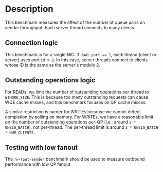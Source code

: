 # Description
This benchmark measures the affect of the number of queue pairs on sender
throughput. Each server thread connects to many clients.

## Connection logic
This benchmark is for a single NIC. If `dual_port == 1`,
each thread (client or server) uses port `id % 2`. In this case, server threads
connect to clients whose ID is the same as the server's modulo 2.

## Outstanding operations logic
For READs, we limit the number of outstanding
operations per-thread to `WINDOW_SIZE`. This is because too many outstanding
requests can cause WQE cache misses, and this benchmark focuses on QP cache
misses.

A similar restriction is harder for WRITEs because we cannot detect completion
by polling on memory. For WRITEs, we have a reasonable limit on the number of
outstanding operations per-QP (i.e., around `2 * UNSIG_BATCH`), not per-thread.
The per-thread limit is around `2 * UNSIG_BATCH * NUM_CLIENTS`.

## Testing with low fanout
The `rw-tput-sender` benchmark should be used to measure outbound performance
with low QP fanout.
